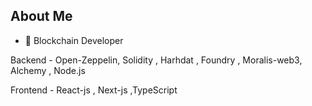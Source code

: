 ## About Me


- 🌱   Blockchain Developer

Backend - Open-Zeppelin, Solidity , Harhdat , Foundry , Moralis-web3, Alchemy , Node.js


Frontend - React-js , Next-js ,TypeScript




         

                        
                          
                  
















          
